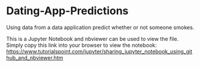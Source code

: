 # Dating-App-Predictions
Using data from a data application predict whether or not someone smokes. 

This is a Jupyter Notebook and nbviewer can be used to view the file. Simply copy this link into your browser to view the notebook: https://www.tutorialspoint.com/jupyter/sharing_jupyter_notebook_using_github_and_nbviewer.htm
